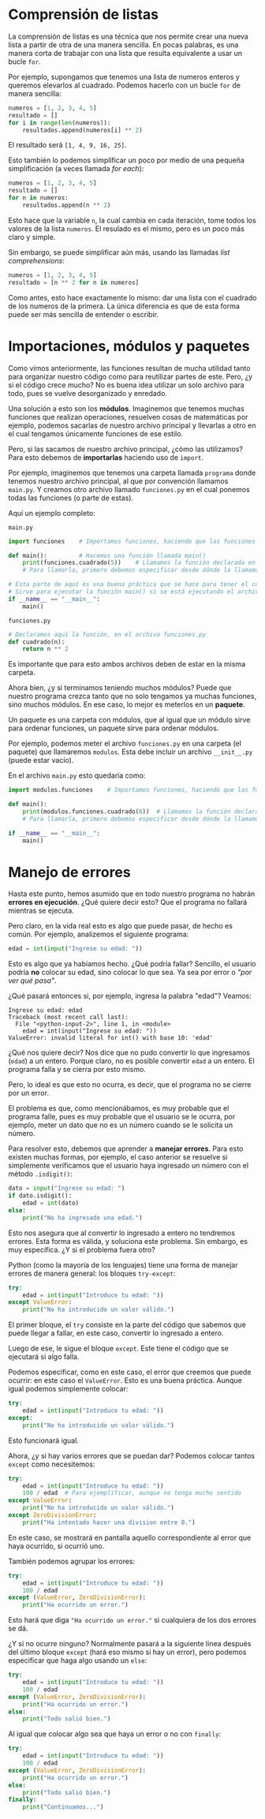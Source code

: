 # Comprensión de listas
La comprensión de listas es una técnica que nos permite crear una nueva lista a partir de otra de una manera sencilla. En pocas palabras, es una manera corta de trabajar con una lista que resulta equivalente a usar un bucle `for`.

Por ejemplo, supongamos que tenemos una lista de numeros enteros y queremos elevarlos al cuadrado. Podemos hacerlo con un bucle `for` de manera sencilla:
```python
numeros = [1, 2, 3, 4, 5]
resultado = []
for i in range(len(numeros)):
    resultados.append(numeros[i] ** 2)
```

El resultado será `[1, 4, 9, 16, 25]`.

Esto también lo podemos simplificar un poco por medio de una pequeña simplificación (a veces llamada _for each_):
```python
numeros = [1, 2, 3, 4, 5]
resultado = []
for n in numeros:
    resultados.append(n ** 2)
```
Esto hace que la variable `n`, la cual cambia en cada iteración, tome todos los valores de la lista `numeros`. El resulado es el mismo, pero es un poco más claro y simple.

Sin embargo, se puede simplificar aún más, usando las llamadas _list comprehensions_:
```python
numeros = [1, 2, 3, 4, 5]
resultado = [n ** 2 for n in numeros]
```

Como antes, esto hace exactamente lo mismo: dar una lista con el cuadrado de los numeros de la primera. La única diferencia es que de esta forma puede ser más sencilla de entender o escribir.


# Importaciones, módulos y paquetes

Como vimos anteriormente, las funciones resultan de mucha utilidad tanto para organizar nuestro código como para reutilizar partes de este. Pero, ¿y si el código crece mucho? No es buena idea utilizar un solo archivo para todo, pues se vuelve desorganizado y enredado.

Una solución a esto son los **módulos**. Imaginemos que tenemos muchas funciones que realizan operaciones, resuelven cosas de matemáticas por ejemplo, podemos sacarlas de nuestro archivo principal y llevarlas a otro en el cual tengamos únicamente funciones de ese estilo.

Pero, si las sacamos de nuestro archivo principal, ¿cómo las utilizamos? Para esto debemos de **importarlas** haciendo uso de `import`.

Por ejemplo, imaginemos que tenemos una carpeta llamada `programa` donde tenemos nuestro archivo principal, al que por convención llamamos `main.py`. Y creamos otro archivo llamado `funciones.py` en el cual ponemos todas las funciones (o parte de estas).

Aquí un ejemplo completo:

`main.py`
```python
import funciones    # Importamos funciones, haciendo que las funciones de funciones.py estén disponibles desde main.py

def main():         # Hacemos una función llamada main()
    print(funciones.cuadrado(5))    # Llamamos la función declarada en el archivo o módulo funciones.py
    # Para llamarla, primero debemos especificar desde dónde la llamamos, es decir, la llamamos a funciones

# Esta parte de aquí es una buena práctica que se hace para tener el código más ordenado 
# Sirve para ejecutar la función main() si se está ejecutando el archivo
if __name__ == "__main__":
    main()
```
`funciones.py`
```python
# Declaramos aquí la función, en el archivo funciones.py
def cuadrado(n):
    return n ** 2
```
Es importante que para esto ambos archivos deben de estar en la misma carpeta.

Ahora bien, ¿y si terminamos teniendo muchos módulos? Puede que nuestro programa crezca tanto que no solo tengamos ya muchas funciones, sino muchos módulos. En ese caso, lo mejor es meterlos en un **paquete**.

Un paquete es una carpeta con módulos, que al igual que un módulo sirve para ordenar funciones, un paquete sirve para ordenar módulos.

Por ejemplo, podemos meter el archivo `funciones.py` en una carpeta (el paquete) que llamaremos `modulos`. Esta debe incluir un archivo `__init__.py` (puede estar vacío).

En el archivo `main.py` esto quedaría como:
```python
import modulos.funciones    # Importamos funciones, haciendo que las funciones de modulos/funciones.py estén disponibles desde main.py

def main():
    print(modulos.funciones.cuadrado(6))  # Llamamos la función declarada en el archivo o módulo modulos/funciones.py
    # Para llamarla, primero debemos especificar desde dónde la llamamos, es decir, la llamamos a modulos.funciones

if __name__ == "__main__":
    main()
```

# Manejo de errores
Hasta este punto, hemos asumido que en todo nuestro programa no habrán **errores en ejecución**. ¿Qué quiere decir esto? Que el programa no fallará mientras se ejecuta.

Pero claro, en la vida real esto es algo que puede pasar, de hecho es común. Por ejemplo, analizemos el siguiente programa:
```python
edad = int(input("Ingrese su edad: "))
```

Esto es algo que ya habíamos hecho. ¿Qué podría fallar? Sencillo, el usuario podría **no** colocar su edad, sino colocar lo que sea. Ya sea por error o _"por ver qué pasa"_.

¿Qué pasará entonces si, por ejemplo, ingresa la palabra "edad"? Veamos:
```shell
Ingrese su edad: edad
Traceback (most recent call last):
  File "<python-input-2>", line 1, in <module>
    edad = int(input("Ingrese su edad: "))
ValueError: invalid literal for int() with base 10: 'edad'
```

¿Qué nos quiere decir? Nos dice que no pudo convertir lo que ingresamos (`edad`) a un entero. Porque claro, no es posible convertir `edad` a un entero. El programa falla y se cierra por esto mismo.

Pero, lo ideal es que esto no ocurra, es decir, que el programa no se cierre por un error.

El problema es que, como mencionábamos, es muy probable que el programa falle, pues es muy probable que el usuario se le ocurra, por ejemplo, meter un dato que no es un número cuando se le solicita un número.

Para resolver esto, debemos que aprender a **manejar errores**. Para esto existen muchas formas, por ejemplo, el caso anterior se resuelve si simplemente verificamos que el usuario haya ingresado un número con el método `.isdigit()`:
```python
dato = input("Ingrese su edad: ")
if dato.isdigit():
    edad = int(dato)
else:
    print("No ha ingresado una edad.")
```
Esto nos asegura que al convertir lo ingresado a entero no tendremos errores. Esta forma es válida, y soluciona este problema. Sin embargo, es muy específica. ¿Y si el problema fuera otro?

Python (como la mayoría de los lenguajes) tiene una forma de manejar errores de manera general: los bloques `try-except`:
```python
try:
    edad = int(input("Introduce tu edad: "))
except ValueError:
    print("No ha introducido un valor válido.")
```

El primer bloque, el `try` consiste en la parte del código que sabemos que puede llegar a fallar, en este caso, convertir lo ingresado a entero.

Luego de ese, le sigue el bloque `except`. Este tiene el código que se ejecutará si algo falla.

Podemos especificar, como en este caso, el error que creemos que puede ocurrir: en este caso el `ValueError`. Esto es una buena práctica. Aunque igual podemos simplemente colocar:
```python
try:
    edad = int(input("Introduce tu edad: "))
except:
    print("No ha introducido un valor válido.")
```
Esto funcionará igual.

Ahora, ¿y si hay varios errores que se puedan dar? Podemos colocar tantos `except` como necesitemos:
```python
try:
    edad = int(input("Introduce tu edad: "))
    100 / edad  # Para ejemplificar, aunque no tenga mucho sentido
except ValueError:
    print("No ha introducido un valor válido.")
except ZeroDivisionError:
    print("Ha intentado hacer una division entre 0.")
```

En este caso, se mostrará en pantalla aquello correspondiente al error que haya ocurrido, si ocurrió uno.

También podemos agrupar los errores:
```python
try:
    edad = int(input("Introduce tu edad: "))
    100 / edad
except (ValueError, ZeroDivisionError):
    print("Ha ocurrido un error.")
```

Esto hará que diga `"Ha ocurrido un error."` si cualquiera de los dos errores se dá.

¿Y si no ocurre ninguno? Normalmente pasará a la siguiente línea después del último bloque `except` (hará eso mismo si hay un error), pero podemos especificar que haga algo usando un `else`:
```python
try:
    edad = int(input("Introduce tu edad: "))
    100 / edad
except (ValueError, ZeroDivisionError):
    print("Ha ocurrido un error.")
else:
    print("Todo salió bien.")
```

Al igual que colocar algo sea que haya un error o no con `finally`:
```python
try:
    edad = int(input("Introduce tu edad: "))
    100 / edad
except (ValueError, ZeroDivisionError):
    print("Ha ocurrido un error.")
else:
    print("Todo salió bien.")
finally:
    print("Continuamos...")
```